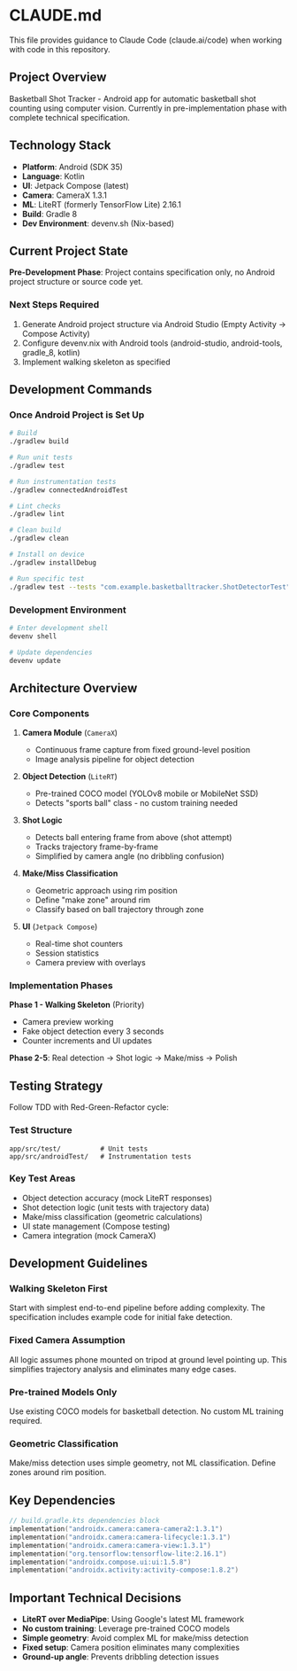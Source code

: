 # CLAUDE.md

This file provides guidance to Claude Code (claude.ai/code) when working with code in this repository.

## Project Overview

Basketball Shot Tracker - Android app for automatic basketball shot counting using computer vision. Currently in pre-implementation phase with complete technical specification.

## Technology Stack

- **Platform**: Android (SDK 35)
- **Language**: Kotlin
- **UI**: Jetpack Compose (latest)
- **Camera**: CameraX 1.3.1
- **ML**: LiteRT (formerly TensorFlow Lite) 2.16.1
- **Build**: Gradle 8
- **Dev Environment**: devenv.sh (Nix-based)

## Current Project State

**Pre-Development Phase**: Project contains specification only, no Android project structure or source code yet.

### Next Steps Required
1. Generate Android project structure via Android Studio (Empty Activity → Compose Activity)
2. Configure devenv.nix with Android tools (android-studio, android-tools, gradle_8, kotlin)
3. Implement walking skeleton as specified

## Development Commands

### Once Android Project is Set Up
```bash
# Build
./gradlew build

# Run unit tests
./gradlew test

# Run instrumentation tests
./gradlew connectedAndroidTest

# Lint checks
./gradlew lint

# Clean build
./gradlew clean

# Install on device
./gradlew installDebug

# Run specific test
./gradlew test --tests "com.example.basketballtracker.ShotDetectorTest"
```

### Development Environment
```bash
# Enter development shell
devenv shell

# Update dependencies
devenv update
```

## Architecture Overview

### Core Components

1. **Camera Module** (`CameraX`)
   - Continuous frame capture from fixed ground-level position
   - Image analysis pipeline for object detection

2. **Object Detection** (`LiteRT`)
   - Pre-trained COCO model (YOLOv8 mobile or MobileNet SSD)
   - Detects "sports ball" class - no custom training needed

3. **Shot Logic**
   - Detects ball entering frame from above (shot attempt)
   - Tracks trajectory frame-by-frame
   - Simplified by camera angle (no dribbling confusion)

4. **Make/Miss Classification**
   - Geometric approach using rim position
   - Define "make zone" around rim
   - Classify based on ball trajectory through zone

5. **UI** (`Jetpack Compose`)
   - Real-time shot counters
   - Session statistics
   - Camera preview with overlays

### Implementation Phases

**Phase 1 - Walking Skeleton** (Priority)
- Camera preview working
- Fake object detection every 3 seconds
- Counter increments and UI updates

**Phase 2-5**: Real detection → Shot logic → Make/miss → Polish

## Testing Strategy

Follow TDD with Red-Green-Refactor cycle:

### Test Structure
```
app/src/test/          # Unit tests
app/src/androidTest/   # Instrumentation tests
```

### Key Test Areas
- Object detection accuracy (mock LiteRT responses)
- Shot detection logic (unit tests with trajectory data)
- Make/miss classification (geometric calculations)
- UI state management (Compose testing)
- Camera integration (mock CameraX)

## Development Guidelines

### Walking Skeleton First
Start with simplest end-to-end pipeline before adding complexity. The specification includes example code for initial fake detection.

### Fixed Camera Assumption
All logic assumes phone mounted on tripod at ground level pointing up. This simplifies trajectory analysis and eliminates many edge cases.

### Pre-trained Models Only
Use existing COCO models for basketball detection. No custom ML training required.

### Geometric Classification
Make/miss detection uses simple geometry, not ML classification. Define zones around rim position.

## Key Dependencies

```kotlin
// build.gradle.kts dependencies block
implementation("androidx.camera:camera-camera2:1.3.1")
implementation("androidx.camera:camera-lifecycle:1.3.1")
implementation("androidx.camera:camera-view:1.3.1")
implementation("org.tensorflow:tensorflow-lite:2.16.1")
implementation("androidx.compose.ui:ui:1.5.8")
implementation("androidx.activity:activity-compose:1.8.2")
```

## Important Technical Decisions

- **LiteRT over MediaPipe**: Using Google's latest ML framework
- **No custom training**: Leverage pre-trained COCO models
- **Simple geometry**: Avoid complex ML for make/miss detection
- **Fixed setup**: Camera position eliminates many complexities
- **Ground-up angle**: Prevents dribbling detection issues